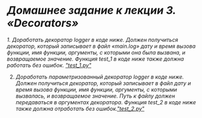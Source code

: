 # _Домашнее задание к лекции 3. «Decorators»_
_1. Доработать декоратор logger в коде ниже. Должен получиться декоратор, который записывает в файл «main.log» дату и время вызова функции, имя функции, аргументы, с которыми она была вызвана, и возвращаемое значение. Функция test_1 в коде ниже также должна работать без ошибок. ["test_1.py"](https://github.com/graffsmile/Decorators/blob/main/test_1.py)_

2. _Доработать параметризованный декоратор logger в коде ниже. Должен получиться декоратор, который записывает в файл дату и время вызова функции, имя функции, аргументы, с которыми вызвалась, и возвращаемое значение. Путь к файлу должен передаваться в аргументах декоратора. Функция test_2 в коде ниже также должна отработать без ошибок.["test_2.py"](https://github.com/graffsmile/Decorators/blob/main/test_2.py)_
